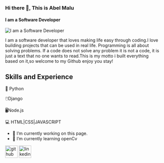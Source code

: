 ### Hi there 👋, This is Abel Malu
#### I am a Software Developer 
![I am a Software Developer ](https://media.licdn.com/dms/image/D5616AQHmJx0m46VHAg/profile-displaybackgroundimage-shrink_350_1400/0/1702261149774?e=1712793600&v=beta&t=VB3FszyJHwSxxMtXfIJdOO7UI5ZQtkG-Cl1nBZxLehM)

 I am a software developer that loves making life easy through coding.I love building projects that can be used in real life. Programming is all about solving problems. If a code does not solve any problem it is not a code, it is just a text that no one wants to read.This is my motto i built everything based on it,so welcome to my Github enjoy you stay!

## Skills and Experience
🐍 Python

🖱️Django

🖥️Node.js

💻 HTML|CSS|JAVASCRIPT

- 🔭 I’m currently working on this page. 
- 🌱 I’m currently learning openCv  


[<img src='https://cdn.jsdelivr.net/npm/simple-icons@3.0.1/icons/github.svg' alt='github' height='40'>](https://github.com/Abelmalu)  [<img src='https://cdn.jsdelivr.net/npm/simple-icons@3.0.1/icons/linkedin.svg' alt='linkedin' height='40'>](https://www.linkedin.com/in/https://www.linkedin.com/in/abel-malu-003529251?utm_source=share&utm_campaign=share_via&utm_content=profile&utm_medium=android_app/)  


